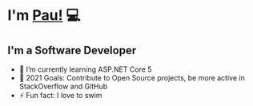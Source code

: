 # I'm [Pau!](https://paucamos.github.io) 💻

## I'm a Software Developer

- 🌱 I’m currently learning ASP.NET Core 5
- 🥅 2021 Goals: Contribute to Open Source projects, be more active in StackOverflow and GitHub
- ⚡ Fun fact: I love to swim
